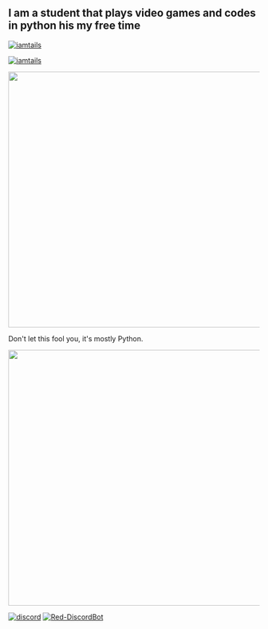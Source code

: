 ## I am a student that plays video games and codes in python his my free time

<a href="https://github.com/anuraghazra/github-readme-stats">
<p align="left"> <img src="https://komarev.com/ghpvc/?username=iamtails&label=Profile%20views&color=0e75b6&style=flat" alt="iamtails" /> </p>
<p align="left"> <a href="https://github.com/ryo-ma/github-profile-trophy"><img src="https://github-profile-trophy.vercel.app/?username=iamtails" alt="iamtails" /></a> </p>
<img align="center" src="https://github-readme-stats.vercel.app/api/top-langs/?username=BoyDownTown&show_icons=true&layout=compact&theme=dark&count_private=true" width="512" />
    </a>
<br/>
<p>
Don't let this fool you, it's mostly Python.
</p>
<a href="https://github.com/anuraghazra/github-readme-stats">
    <img align="center" width="512" src="https://github-readme-stats.vercel.app/api?username=BoyDownTown&show_icons=true&theme=dark&count_private=true" />
</a>
<br/>

<!--
<p><iframe src="https://trustyjaid.com" name="myWebsite" height="512" width=90% >https://TrustyJAID.com</iframe></p>
<p><a href="https://trustyjaid.com" target="myWebsite">Open TrustyJAID.com</a></p>
</br>
-->

[![discord](https://img.shields.io/badge/Discord-世界の王%230001-7289DA?logo=discord&style=for-the-badgel)]("https://dsc.gg/hiikuyo")
[![Red-DiscordBot](https://img.shields.io/badge/Red--DiscordBot-V3-red.svg)](https://github.com/Cog-Creators/Red-DiscordBot)
